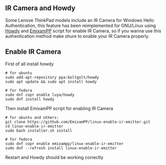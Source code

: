 ## IR Camera and Howdy

Some Lenove ThinkPad models include an IR Camera for Windows Hello Authentication, this feature has been reimplemented for GNU/Linux using [Howdy](https://github.com/boltgolt/howdy) and [EmixamPP](https://github.com/EmixamPP/linux-enable-ir-emitter) script for enable IR Camera, so if you wanna use this authentication method make shure to enable your IR Camera properly.

## Enable IR Camera

First of all install howdy

    # for ubuntu
    sudo add-apt-repository ppa:boltgolt/howdy
    sudo apt update && sudo apt install howdy

    # for fedora
    sudo dnf copr enable luya/howdy
    sudo dnf install howdy

Then install EmixamPP script for enabling IR Camera

    # for ubuntu and others:
    git clone https://github.com/EmixamPP/linux-enable-ir-emitter.git
    cd linux-enable-ir-emitter
    sudo bash installer.sh install

    # for fedora
    sudo dnf copr enable emixampp/linux-enable-ir-emitter
    sudo dnf --refresh install linux-enable-ir-emitter

Restart and Howdy should be working correctly

